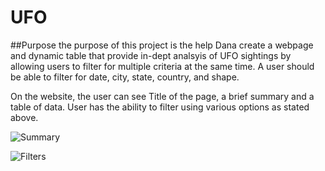 # UFO
##Purpose
the purpose of this project is the help Dana create a webpage and dynamic table that provide in-dept analsyis of UFO sightings by allowing users to filter for multiple criteria at the same time. A user should be able to filter for date, city, state, country, and shape. 

On the website, the user can see Title of the page, a brief summary and a table of data.  User has the ability to filter using various options as stated above. 


![Summary](https://user-images.githubusercontent.com/102809106/189750445-a93e728e-7771-41a8-a38f-d794dd78d9a0.png)


![Filters](https://user-images.githubusercontent.com/102809106/189750486-ec5fecb1-6ab4-40fd-b2c7-75e2729ab936.png)
